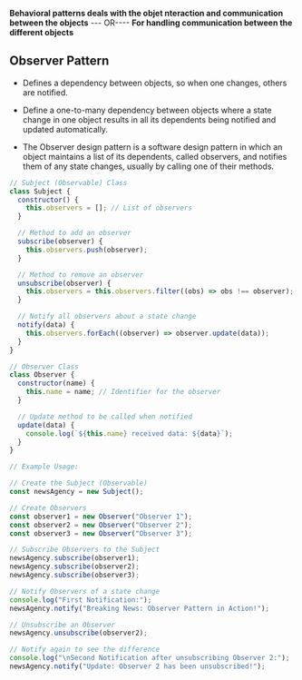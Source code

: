 **Behavioral patterns deals with the objet nteraction and communication between the objects**
--- OR----
**For handling communication between the different objects**

## Observer Pattern

- Defines a dependency between objects, so when one changes, others are notified.

- Define a one-to-many dependency between objects where a state change in one object results in all its dependents being notified and updated automatically.

- The Observer design pattern is a software design pattern in which an object maintains a list of its dependents, called observers, and notifies them of any state changes, usually by calling one of their methods.

```js
// Subject (Observable) Class
class Subject {
  constructor() {
    this.observers = []; // List of observers
  }

  // Method to add an observer
  subscribe(observer) {
    this.observers.push(observer);
  }

  // Method to remove an observer
  unsubscribe(observer) {
    this.observers = this.observers.filter((obs) => obs !== observer);
  }

  // Notify all observers about a state change
  notify(data) {
    this.observers.forEach((observer) => observer.update(data));
  }
}

// Observer Class
class Observer {
  constructor(name) {
    this.name = name; // Identifier for the observer
  }

  // Update method to be called when notified
  update(data) {
    console.log(`${this.name} received data: ${data}`);
  }
}

// Example Usage:

// Create the Subject (Observable)
const newsAgency = new Subject();

// Create Observers
const observer1 = new Observer("Observer 1");
const observer2 = new Observer("Observer 2");
const observer3 = new Observer("Observer 3");

// Subscribe Observers to the Subject
newsAgency.subscribe(observer1);
newsAgency.subscribe(observer2);
newsAgency.subscribe(observer3);

// Notify Observers of a state change
console.log("First Notification:");
newsAgency.notify("Breaking News: Observer Pattern in Action!");

// Unsubscribe an Observer
newsAgency.unsubscribe(observer2);

// Notify again to see the difference
console.log("\nSecond Notification after unsubscribing Observer 2:");
newsAgency.notify("Update: Observer 2 has been unsubscribed!");
```
